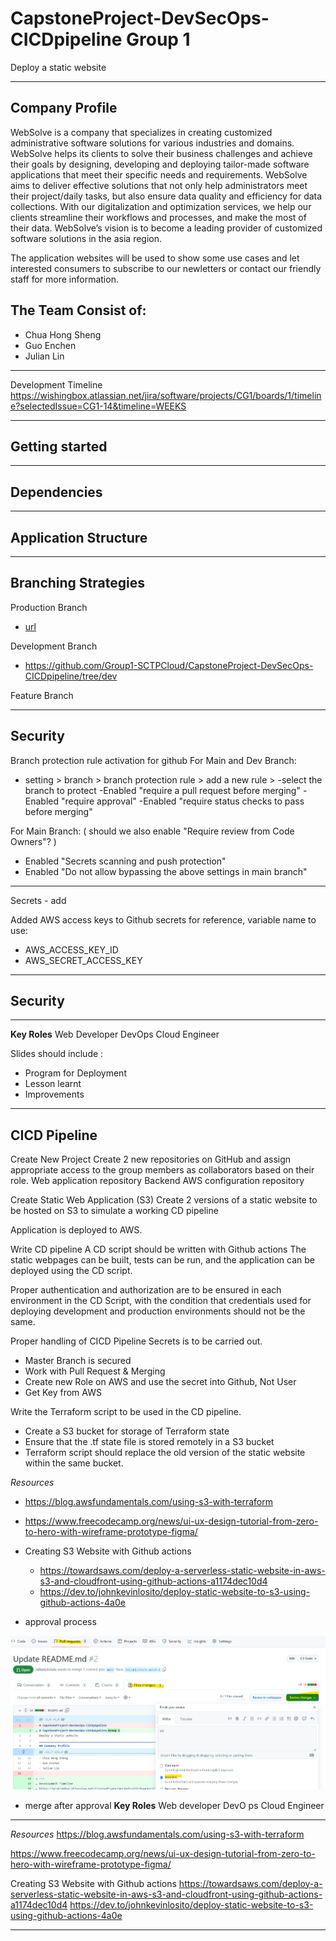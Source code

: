 # CapstoneProject-DevSecOps-CICDpipeline Group 1
Deploy a static website









_______________________________________________________________________________________
## Company Profile
  WebSolve is a company that specializes in creating customized administrative software solutions for various industries and domains. WebSolve helps its clients to solve their business challenges and achieve their goals by designing, developing and deploying tailor-made software applications that meet their specific needs and requirements. WebSolve aims to deliver effective solutions that not only help administrators meet their project/daily tasks, but also ensure data quality and efficiency for data collections. With our digitalization and optimization services, we help our clients streamline their workflows and processes, and make the most of their data. WebSolve’s vision is to become a leading provider of customized software solutions in the asia region.

  The application websites will be used to show some use cases and let interested consumers to subscribe to our newletters or contact our friendly staff for more information.


## The Team Consist of:
- Chua Hong Sheng
- Guo Enchen
- Julian Lin
---
Development Timeline
https://wishingbox.atlassian.net/jira/software/projects/CG1/boards/1/timeline?selectedIssue=CG1-14&timeline=WEEKS

_______________________________________________________________________________________
## Getting started


_______________________________________________________________________________________
## Dependencies

_______________________________________________________________________________________
## Application Structure




_______________________________________________________________________________________
## Branching Strategies
Production Branch
- [url](https://github.com/Group1-SCTPCloud/CapstoneProject-DevSecOps-CICDpipeline)


Development Branch
- https://github.com/Group1-SCTPCloud/CapstoneProject-DevSecOps-CICDpipeline/tree/dev

Feature Branch
<url>



_______________________________________________________________________________________
## Security


Branch protection rule activation for github
For Main and Dev Branch: 
- setting > branch > branch protection rule > add a new rule > 
 -select the branch to protect
 -Enabled "require a pull request before merging"
 -Enabled "require approval"
 -Enabled "require status checks to pass before merging"

For Main Branch:
 ( should we also enable "Require review from Code Owners"? )

- Enabled "Secrets scanning and push protection"
- Enabled "Do not allow bypassing the above settings in main branch"
_______________________________________________________________________________________

Secrets - add

Added AWS access keys to Github secrets for reference, variable name to use:
- AWS_ACCESS_KEY_ID
- AWS_SECRET_ACCESS_KEY


_______________________________________________________________________________________
## Security



_______________________________________________________________________________________

**Key Roles**
Web Developer 
DevOps 
Cloud Engineer 




Slides should include :
- Program for Deployment
- Lesson learnt
- Improvements




_______________________________________________________________________________________
## CICD Pipeline




Create New Project 
Create 2 new repositories on GitHub and assign appropriate access to the group members as collaborators based on their role.
Web application repository 
Backend AWS configuration repository

Create Static Web Application (S3) 
Create 2 versions of a static website to be hosted on S3 to simulate a working CD pipeline

Application is deployed to AWS.

Write CD pipeline
A CD script should be written with Github actions The static webpages can be built, tests can be run, and the application can be deployed using the CD script. 

Proper authentication and authorization are to be ensured in each environment in the CD Script, with the condition that credentials used for deploying development and production environments should not be the same.

Proper handling of CICD Pipeline Secrets is to be carried out.

-  Master Branch is secured
-  Work with Pull Request & Merging
-  Create new Role on AWS and use the secret into Github, Not User
-  Get Key from AWS

Write the Terraform script to be used in the CD pipeline.
- Create a S3 bucket for storage of Terraform state
-  Ensure that the .tf state file is stored remotely in a S3 bucket
-  Terraform script should replace the old version of the static website within the same bucket.






_Resources_
- https://blog.awsfundamentals.com/using-s3-with-terraform

- https://www.freecodecamp.org/news/ui-ux-design-tutorial-from-zero-to-hero-with-wireframe-prototype-figma/

- Creating S3 Website with Github actions
  - https://towardsaws.com/deploy-a-serverless-static-website-in-aws-s3-and-cloudfront-using-github-actions-a1174dec10d4
  - https://dev.to/johnkevinlosito/deploy-static-website-to-s3-using-github-actions-4a0e

- approval process

![Alt text](image.png)


- merge after approval
**Key Roles**
Web developer 
DevO ps 
Cloud Engineer 
---
_Resources_
https://blog.awsfundamentals.com/using-s3-with-terraform

https://www.freecodecamp.org/news/ui-ux-design-tutorial-from-zero-to-hero-with-wireframe-prototype-figma/

Creating S3 Website with Github actions
https://towardsaws.com/deploy-a-serverless-static-website-in-aws-s3-and-cloudfront-using-github-actions-a1174dec10d4
https://dev.to/johnkevinlosito/deploy-static-website-to-s3-using-github-actions-4a0e



_______________________________________________________________________________________

